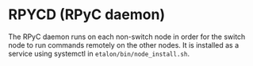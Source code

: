 # RPYCD (RPyC daemon)

The RPyC daemon runs on each non-switch node in order for the switch
node to run commands remotely on the other nodes. It is installed as a
service using systemctl in `etalon/bin/node_install.sh`.

